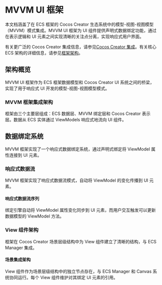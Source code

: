 # MVVM UI 框架

本文档涵盖了在 ECS 框架的 Cocos Creator 生态系统中的模型-视图-视图模型（MVVM）模式集成。MVVM UI 框架为 UI 组件提供声明式数据绑定功能，通过在表示逻辑和 UI 元素之间实现清晰的关注点分离，实现响应式用户界面。

有关更广泛的 Cocos Creator 集成信息，请参见[Cocos Creator 集成](04-01-cocos-creator-integration.md)。有关核心 ECS 架构的详细信息，请参见[框架架构](01-01-architecture-overview.md)。

## 架构概览

MVVM UI 框架作为 ECS 框架数据模型和 Cocos Creator UI 系统之间的桥梁，实现了用于响应式 UI 开发的模型-视图-视图模型模式。

### MVVM 框架集成架构

框架由三个主要层组成：ECS 数据层、MVVM 绑定层和 Cocos Creator 表示层。数据从 ECS 实体通过 ViewModels 响应式地流向 UI 组件。

## 数据绑定系统

MVVM 框架实现了一个响应式数据绑定系统，通过声明式绑定将 ViewModel 属性连接到 UI 元素。

### 响应式数据流

MVVM 框架实现了响应式数据流模式，自动将 ViewModel 的变化传播到 UI 元素。

#### 响应式数据流序列

绑定引擎自动将 ViewModel 属性变化同步到 UI 元素，而用户交互触发可以更新数据模型的 ViewModel 方法。

### View 组件架构

框架在 Cocos Creator 场景层级结构中为 View 组件建立了清晰的结构，与 ECS Manager 集成。

#### 场景集成架构

View 组件作为场景层级结构中的独立节点存在，与 ECS Manager 和 Canvas 系统协同运行。每个 View 组件维护对其绑定 UI 元素的引用。